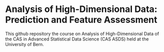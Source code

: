 # Analysis of High-Dimensional Data: Prediction and Feature Assessment

This github repository  the course on Analysis of High-Dimensional Data of the CAS in Advanced Statistical Data Science (CAS ASDS) held at the University of Bern.

